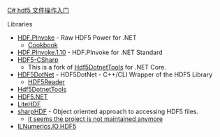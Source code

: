 [C# hdf5 文件操作入门](https://www.bilibili.com/read/cv5836507/)

Libraries

- [HDF.PInvoke](https://github.com/HDFGroup/HDF.PInvoke) - Raw HDF5 Power for .NET
  - [Cookbook](https://github.com/HDFGroup/HDF.PInvoke/wiki/Cookbook)
- [HDF.PInvoke.1.10](https://github.com/HDFGroup/HDF.PInvoke.1.10) - HDF.PInvoke for .NET Standard
- [HDF5-CSharp](https://github.com/LiorBanai/HDF5-CSharp)
  - This is a fork of [Hdf5DotnetTools](https://github.com/reyntjesr/Hdf5DotnetTools) for .NET Core.
- [HDF5DotNet](http://hdf5.net/) - HDF5DotNet - C++/CLI Wrapper of the HDF5 Library
  - [HDF5Reader](https://github.com/hypesystem/HDF5Reader)
- [Hdf5DotnetTools](https://github.com/reyntjesr/Hdf5DotnetTools)
- [HDF5.NET](https://github.com/Apollo3zehn/HDF5.NET)
- [LiteHDF](https://github.com/silkfire/LiteHDF)
- [sharpHDF](https://github.com/sharpHDF/sharpHDF) - Object oriented approach to accessing HDF5 files.
  - [it seems the project is not maintained anymore](https://github.com/sharpHDF/sharpHDF/issues/8)
- [ILNumerics.IO.HDF5](https://ilnumerics.net/hdf5-files.html)

